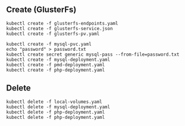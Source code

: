 


Create (GlusterFs)
------------------

    kubectl create -f glusterfs-endpoints.yaml
    kubectl create -f glusterfs-service.json
    kubectl create -f glusterfs-pv.yaml

    kubectl create -f mysql-pvc.yaml
    echo "password" > password.txt
    kubectl create secret generic mysql-pass --from-file=password.txt
    kubectl create -f mysql-deployment.yaml
    kubectl create -f pmd-deployment.yaml
    kubectl create -f php-deployment.yaml


Delete
---------

    kubectl delete -f local-volumes.yaml
    kubectl delete -f mysql-deployment.yaml
    kubectl delete -f php-deployment.yaml
    kubectl delete -f php-deployment.yaml
